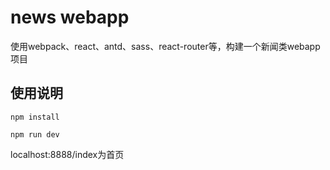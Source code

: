 # news webapp
使用webpack、react、antd、sass、react-router等，构建一个新闻类webapp项目
## 使用说明
```
npm install
```
```
npm run dev
```
localhost:8888/index为首页
